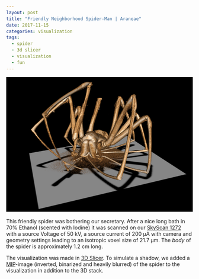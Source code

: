 ```yaml
---
layout: post
title: "Friendly Neighborhood Spider-Man | Araneae"
date: 2017-11-15
categories: visualization
tags:
  - spider
  - 3d slicer
  - visualization
  - fun
---
```


![Spider](/assets/2017/11/15/friendly-neighborhood-spiderman/Spider.png)

This friendly spider was bothering our secretary.
After a nice long bath in 70% Ethanol (scented with Iodine) it was scanned on our [SkyScan 1272](http://bruker-microct.com/products/1272.htm) with a source Voltage of 50 kV, a source current of 200 µA with camera and geometry settings leading to an isotropic voxel size of 21.7 µm.
The *body* of the spider is approximately 1.2 cm long.

The visualization was made in [3D Slicer](http://slicer.org).
To simulate a shadow, we added a [MIP](https://en.wikipedia.org/wiki/Maximum_intensity_projection)-image (inverted, binarized and heavily blurred) of the spider to the visualization in addition to the 3D stack.
